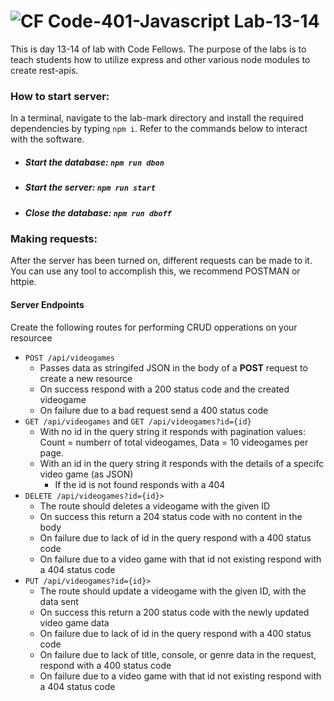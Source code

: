 ![CF](https://camo.githubusercontent.com/70edab54bba80edb7493cad3135e9606781cbb6b/687474703a2f2f692e696d6775722e636f6d2f377635415363382e706e67) Code-401-Javascript Lab-13-14
===
This is day 13-14 of lab with Code Fellows. The purpose of the labs is to teach students how to utilize express and other various node modules to create rest-apis.
### How to start server:
In a terminal, navigate to the lab-mark directory and install the required dependencies by typing `npm i`. Refer to the commands below to interact with the software.
* ##### Start the database: `npm run dbon`
* ##### Start the server: `npm run start`
* ##### Close the database: `npm run dboff`
### Making requests:
After the server has been turned on, different requests can be made to it. You can use any tool to accomplish this, we recommend POSTMAN or httpie.
#### Server Endpoints
Create the following routes for performing CRUD opperations on your resourcee
* `POST /api/videogames`
  * Passes data as stringifed JSON in the body of a **POST** request to create a new resource
  * On success respond with a 200 status code and the created videogame
  * On failure due to a bad request send a 400 status code
* `GET /api/videogames` and `GET /api/videogames?id={id}`
  * With no id in the query string it responds with pagination values: Count = numberr of total videogames, Data = 10 videogames per page.
  * With an id in the query string it responds with the details of a specifc video game (as JSON)
    * If the id is not found responds with a 404
* `DELETE /api/videogames?id={id}>`
  * The route should deletes a videogame with the given ID
  * On success this return a 204 status code with no content in the body
  * On failure due to lack of id in the query respond with a 400 status code
  * On failure due to a video game with that id not existing respond with a 404 status code
* `PUT /api/videogames?id={id}>`
  * The route should update a videogame with the given ID, with the data sent
  * On success this return a 200 status code with the newly updated video game data
  * On failure due to lack of id in the query respond with a 400 status code
  * On failure due to lack of title, console, or genre data in the request, respond with a 400 status code
  * On failure due to a video game with that id not existing respond with a 404 status code
